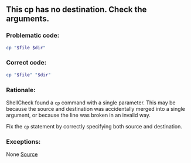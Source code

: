 ## This cp has no destination. Check the arguments.

### Problematic code:

```sh
cp "$file $dir"
```

### Correct code:

```sh
cp "$file" "$dir"
```
### Rationale:

ShellCheck found a `cp` command with a single parameter. This may be because the source and destination was accidentally merged into a single argument, or because the line was broken in an invalid way.

Fix the `cp` statement by correctly specifying both source and destination.

### Exceptions:

None
[Source](https://github.com/koalaman/shellcheck/wiki/SC2225)

